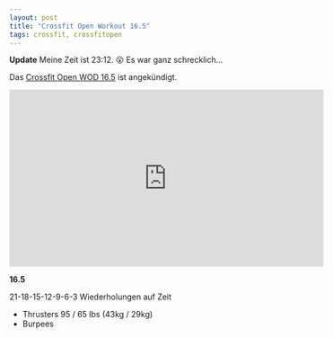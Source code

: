 ```yaml
---
layout: post
title: "Crossfit Open Workout 16.5"
tags: crossfit, crossfitopen
---
```

**Update** Meine Zeit ist 23:12. 😮 Es war ganz schrecklich...

Das [Crossfit Open WOD 16.5][0] ist angekündigt.

<iframe width="560" height="315" src="https://www.youtube-nocookie.com/embed/w9LHMzGR1hg" frameborder="0" allowfullscreen></iframe>

**16.5**

21-18-15-12-9-6-3 Wiederholungen auf Zeit

* Thrusters 95 / 65 lbs (43kg / 29kg)
* Burpees

[0]: http://games.crossfit.com/workouts/the-open/2016#tabs-5
